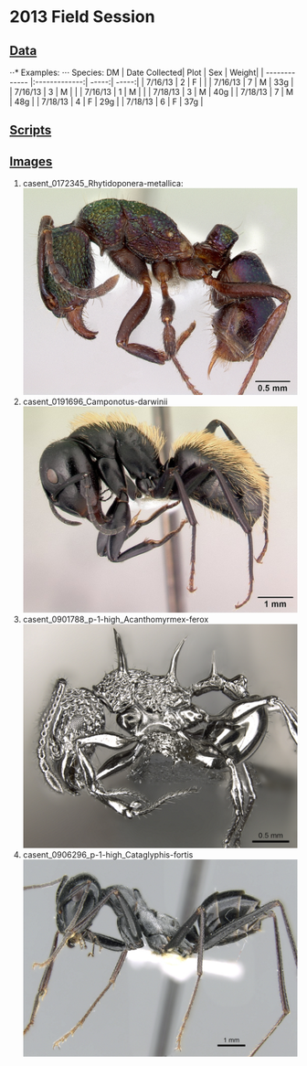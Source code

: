 # 2013 Field Session

## [Data](https://github.com/ShiyiWang25/tfcb-homework02/tree/main/data)
⋅⋅* Examples:
⋅⋅⋅ Species: DM
| Date Collected| Plot          | Sex   | Weight|
| ------------- |:-------------:| -----:| -----:|
| 7/16/13       |      2        |   F   |       |
| 7/16/13       |      7        |   M   |  33g  |
| 7/16/13       |      3        |   M   |       |
| 7/16/13       |      1        |   M   |       |
| 7/18/13       |      3        |   M   |  40g  |
| 7/18/13       |      7        |   M   |  48g  |
| 7/18/13       |      4        |   F   |  29g  |
| 7/18/13       |      6        |   F   |  37g  |

## [Scripts](https://github.com/ShiyiWang25/tfcb-homework02/tree/main/scripts)

## [Images](https://github.com/ShiyiWang25/tfcb-homework02/tree/main/data)
1. casent_0172345_Rhytidoponera-metallica: 
![alt text](https://github.com/ShiyiWang25/tfcb-homework02/blob/main/images/casent_0172345_Rhytidoponera-metallica.jpg)
2. casent_0191696_Camponotus-darwinii
![alt text](https://github.com/ShiyiWang25/tfcb-homework02/blob/main/images/casent_0191696_Camponotus-darwinii%20.jpg)
3. casent_0901788_p-1-high_Acanthomyrmex-ferox
![alt text](https://github.com/ShiyiWang25/tfcb-homework02/blob/main/images/casent_0901788_p-1-high_Acanthomyrmex-ferox.jpg)
4. casent_0906296_p-1-high_Cataglyphis-fortis
![alt text](https://github.com/ShiyiWang25/tfcb-homework02/blob/main/images/casent_0906296_p-1-high_Cataglyphis-fortis.jpg)
